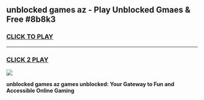 
## unblocked games az - Play Unblocked Gmaes & Free #8b8k3
<h3>
<a href="https://news.freeplayer.one?title=unblocked_games_az&ref=03M">CLICK TO PLAY</a></h3>
<hr>

<h3>
<a href="https://news.freeplayer.one?title=unblocked_games_az&ref=03M">CLICK 2 PLAY</a>
  
</h3>

<a href="https://news.freeplayer.one?title=unblocked_games_az&ref=03M"><img src="https://clearcache.store/games.png"></a>


**unblocked games az games unblocked: Your Gateway to Fun and Accessible Online Gaming**
